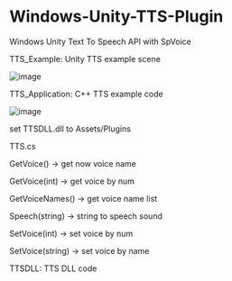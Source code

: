 # Windows-Unity-TTS-Plugin

Windows Unity Text To Speech API with SpVoice

TTS_Example: Unity TTS example scene

![image](https://user-images.githubusercontent.com/86466517/126476917-ad189f21-09b5-4ab4-8c1d-e5a46e73c4a0.png)

TTS_Application: C++ TTS example code

![image](https://user-images.githubusercontent.com/86466517/126476893-bc7088ac-65da-4954-802c-29d3554c6f98.png)


set TTSDLL.dll to Assets/Plugins

TTS.cs

GetVoice()
  -> get now voice name
 
GetVoice(int)
  -> get voice by num
 
GetVoiceNames()
  -> get voice name list

Speech(string)
  -> string to speech sound
  
SetVoice(int)
  -> set voice by num
  
SetVoice(string)
  -> set voice by name

TTSDLL: TTS DLL code


